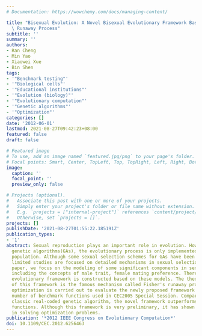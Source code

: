 ```yaml
---
# Documentation: https://wowchemy.com/docs/managing-content/

title: "Bisexual Evolution: A Novel Bisexual Evolutionary Framework Based on the Fisher's\
  \ Runaway Process"
subtitle: ''
summary: ''
authors:
- Ran Cheng
- Min Yao
- Xiaowei Xue
- Bin Shen
tags:
- '"Benchmark testing"'
- '"Biological cells"'
- '"Educational institutions"'
- '"Evolution (biology)"'
- '"Evolutionary computation"'
- '"Genetic algorithms"'
- '"Optimization"'
categories: []
date: '2012-06-01'
lastmod: 2021-08-27T09:42:23+08:00
featured: false
draft: false

# Featured image
# To use, add an image named `featured.jpg/png` to your page's folder.
# Focal points: Smart, Center, TopLeft, Top, TopRight, Left, Right, BottomLeft, Bottom, BottomRight.
image:
  caption: ''
  focal_point: ''
  preview_only: false

# Projects (optional).
#   Associate this post with one or more of your projects.
#   Simply enter your project's folder or file name without extension.
#   E.g. `projects = ["internal-project"]` references `content/project/deep-learning/index.md`.
#   Otherwise, set `projects = []`.
projects: []
publishDate: '2021-08-27T01:55:22.185191Z'
publication_types:
- '1'
abstract: Sexual reproduction plays an important role in evolution. However, in classic
  genetic algorithms(GAs), the evolutionary process is only implemented on an unisexual
  population. Although some sexual selection schemes for GAs have been proposed, only
  limited studies are focused on detailed mechanisms in sexual selection. In this
  paper, we focus on the modeling of some significant components in sexual selection,
  including the concepts of male trait, female mating preference. Thereafter, a novel
  evolutionary framework is constructed based on these models. The theoretical principle
  of this framework is the famous mechanism called Fisher's runaway process. Numeric
  optimization is carried out to evaluate the newly proposed framework on a large
  number of benchmark functions used in CEC2005 Special Session. Comparing with a
  classic real-coded genetic algorithm, the novel framework outperforms it on most
  functions. Although this framework is very preliminary, it has shown good potential
  in solving optimization problems.
publication: '*2012 IEEE Congress on Evolutionary Computation*'
doi: 10.1109/CEC.2012.6256463
---
```


